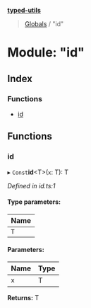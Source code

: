 **[typed-utils](../README.md)**

> [Globals](../globals.md) / "id"

# Module: "id"

## Index

### Functions

* [id](_id_.md#id)

## Functions

### id

▸ `Const`**id**\<T>(`x`: T): T

*Defined in id.ts:1*

#### Type parameters:

Name |
------ |
`T` |

#### Parameters:

Name | Type |
------ | ------ |
`x` | T |

**Returns:** T
